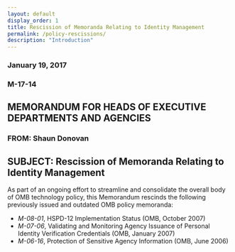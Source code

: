```yaml
---
layout: default
display_order: 1
title: Rescission of Memoranda Relating to Identity Management
permalink: /policy-rescissions/
description: "Introduction"
---
```


### January 19, 2017
### M-17-14
## MEMORANDUM FOR HEADS OF EXECUTIVE DEPARTMENTS AND AGENCIES
### FROM: Shaun Donovan
## SUBJECT: Rescission of Memoranda Relating to Identity Management

As part of an ongoing effort to streamline and consolidate the overall body of OMB technology policy, this Memorandum rescinds the following previously issued and outdated OMB policy memoranda:

* _M-08-01_, HSPD-12 Implementation Status (OMB, October 2007)
* _M-07-06_, Validating and Monitoring Agency Issuance of Personal Identity Verification Credentials (OMB, January 2007)
* _M-06-16_, Protection of Sensitive Agency Information (OMB, June 2006)
